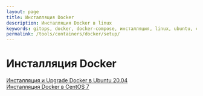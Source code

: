 ```yaml
---
layout: page
title: Инсталляция Docker
description: Инсталляция Docker в linux
keywords: gitops, docker, docker-compose, инсталляция, linux, ubuntu, centos
permalink: /tools/containers/docker/setup/
---
```


# Инсталляция Docker

[Инсталляция и Upgrade Docker в Ubuntu 20.04](/tools/containers/docker/setup/ubuntu/)  
[Инсталляция Docker в CentOS 7](/tools/containers/docker/setup/centos/7/)
